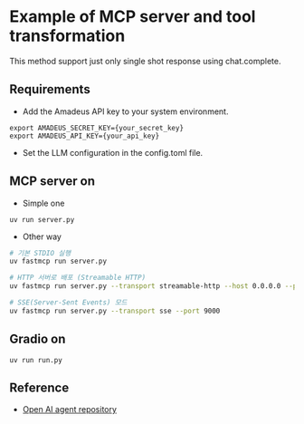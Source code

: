 Example of MCP server and tool transformation
===

This method support just only single shot response using chat.complete.

## Requirements
- Add the Amadeus API key to your system environment.
```shell
export AMADEUS_SECRET_KEY={your_secret_key}
export AMADEUS_API_KEY={your_api_key}
```
- Set the LLM configuration in the config.toml file.

## MCP server on

- Simple one
```shell
uv run server.py
```
- Other way
```bash
# 기본 STDIO 실행
uv fastmcp run server.py

# HTTP 서버로 배포 (Streamable HTTP)
uv fastmcp run server.py --transport streamable-http --host 0.0.0.0 --port 8000

# SSE(Server-Sent Events) 모드
uv fastmcp run server.py --transport sse --port 9000
```

## Gradio on

```shell
uv run run.py
```

## Reference
- [Open AI agent repository](https://github.com/openai/openai-agents-python/tree/main)